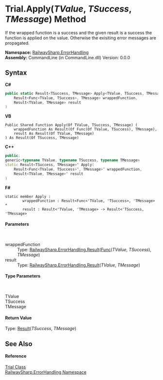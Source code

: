 # Trial.Apply(*TValue*, *TSuccess*, *TMessage*) Method 
 

If the wrapped function is a success and the given result is a success the function is applied on the value. Otherwise the exisiting error messages are propagated.

**Namespace:**&nbsp;<a href="N_RailwaySharp_ErrorHandling">RailwaySharp.ErrorHandling</a><br />**Assembly:**&nbsp;CommandLine (in CommandLine.dll) Version: 0.0.0

## Syntax

**C#**<br />
``` C#
public static Result<TSuccess, TMessage> Apply<TValue, TSuccess, TMessage>(
	Result<Func<TValue, TSuccess>, TMessage> wrappedFunction,
	Result<TValue, TMessage> result
)

```

**VB**<br />
``` VB
Public Shared Function Apply(Of TValue, TSuccess, TMessage) ( 
	wrappedFunction As Result(Of Func(Of TValue, TSuccess), TMessage),
	result As Result(Of TValue, TMessage)
) As Result(Of TSuccess, TMessage)
```

**C++**<br />
``` C++
public:
generic<typename TValue, typename TSuccess, typename TMessage>
static Result<TSuccess, TMessage>^ Apply(
	Result<Func<TValue, TSuccess>^, TMessage>^ wrappedFunction, 
	Result<TValue, TMessage>^ result
)
```

**F#**<br />
``` F#
static member Apply : 
        wrappedFunction : Result<Func<'TValue, 'TSuccess>, 'TMessage> * 
        result : Result<'TValue, 'TMessage> -> Result<'TSuccess, 'TMessage> 

```


#### Parameters
&nbsp;<dl><dt>wrappedFunction</dt><dd>Type: <a href="T_RailwaySharp_ErrorHandling_Result_2">RailwaySharp.ErrorHandling.Result</a>(<a href="https://docs.microsoft.com/dotnet/api/system.func-2" target="_blank">Func</a>(*TValue*, *TSuccess*), *TMessage*)<br /></dd><dt>result</dt><dd>Type: <a href="T_RailwaySharp_ErrorHandling_Result_2">RailwaySharp.ErrorHandling.Result</a>(*TValue*, *TMessage*)<br /></dd></dl>

#### Type Parameters
&nbsp;<dl><dt>TValue</dt><dd /><dt>TSuccess</dt><dd /><dt>TMessage</dt><dd /></dl>

#### Return Value
Type: <a href="T_RailwaySharp_ErrorHandling_Result_2">Result</a>(*TSuccess*, *TMessage*)

## See Also


#### Reference
<a href="T_RailwaySharp_ErrorHandling_Trial">Trial Class</a><br /><a href="N_RailwaySharp_ErrorHandling">RailwaySharp.ErrorHandling Namespace</a><br />